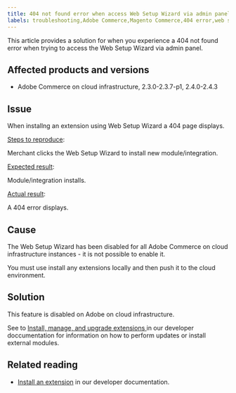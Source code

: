 ```yaml
---
title: 404 not found error when access Web Setup Wizard via admin panel
labels: troubleshooting,Adobe Commerce,Magento Commerce,404 error,web setup wizard
---
```


This article provides a solution for when you experience a 404 not found error when trying to access the Web Setup Wizard via admin panel.

## Affected products and versions

* Adobe Commerce on cloud infrastructure, 2.3.0-2.3.7-p1, 2.4.0-2.4.3

## Issue

When installng an extension using Web Setup Wizard a 404 page displays.

<ins>Steps to reproduce</ins>:

Merchant clicks the Web Setup Wizard to install new module/integration.

<ins>Expected result</ins>:

Module/integration installs.

<ins>Actual result</ins>:

A 404 error displays.

## Cause

The Web Setup Wizard has been disabled for all Adobe Commerce on cloud infrastructure instances - it is not possible to enable it.

You must use install any extensions locally and then push it to the cloud environment.

## Solution

This feature is disabled on Adobe on cloud infrastructure.

See to [Install, manage, and upgrade extensions
](https:/devdocs.magento.com/cloud/howtos/install-components.html) in our developer doccumentation for information on how to perform updates or install external modules.

## Related reading

* [Install an extension](https://devdocs.magento.com/cloud/howtos/install-components.html#install-an-extension) in our developer documentation.
